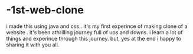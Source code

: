 # -1st-web-clone
i made this using java and css .
it's my first experince of making clone of a website .
it's been athrilling journey full of ups and downs.
i learn a lot of things and experince through this journey.
but, yes at the end i happy to sharing it with you all.
